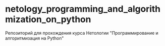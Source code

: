 # netology_programming_and_algorithmization_on_python
Репозиторий для прохождения курса Нетологии "Программирование и алгоритмизация на Python"
